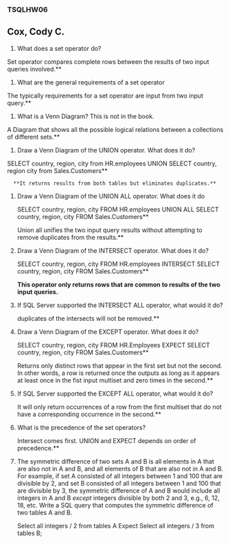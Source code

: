### TSQLHW06
## Cox, Cody C.

1. What does a set operator do?

Set operator compares complete rows between the results of two input queries involved.**

1. What are the general requirements of a set operator

The typically requirements for a set operator are input from two input query.**

1. What is a Venn Diagram? This is not in the book.

A Diagram that shows all the possible logical relations between a collections of different sets.**

1. Draw a Venn Diagram of the UNION operator. What does it do?

SELECT country, region, city from HR.employees
      UNION
      SELECT country, region city from Sales.Customers**

      **It returns results from both tables but eliminates duplicates.**

1. Draw a Venn Diagram of the UNION ALL operator. What does it do

    SELECT country, region, city FROM HR.employees
    UNION ALL
    SELECT country, region, city FROM Sales.Customers**

    Union all unifies the two input query results without attempting to remove duplicates from the results.**

1. Draw a Venn Diagram of the INTERSECT operator. What does it do?

    SELECT country, region, city FROM HR.employees
    INTERSECT
    SELECT country, region, city FROM Sales.Customers**

     **This operator only returns rows that are common to results of the two input queries.**


1. If SQL Server supported the INTERSECT ALL operator, what would it do?

   duplicates of the intersects will not be removed.**

1. Draw a Venn Diagram of the EXCEPT operator. What does it do?

     SELECT country, region, city FROM HR.Employees
     EXPECT
     SELECT country, region, city FROM Sales.Customers**

     Returns only distinct rows that appear in the first set but not the second. In other words, a row is returned once the outputs as long as it appears at least once in the fist input multiset and zero times in the second.**

1. If SQL Server supported the EXCEPT ALL operator, what would it do?

    It will only return occurrences of a row from the first multiset that do not have a corresponding occurrence in the second.**


1. What is the precedence of the set operators?

    Intersect comes first. UNION and EXPECT depends on order of precedence.**

1. The symmetric difference of two sets A and B is all elements in A that are also not in A and B, and all elements of B that are also not in A and B. For example, if set A consisted of all integers between 1 and 100 that are divisible by 2, and set B consisted of all integers between 1 and 100 that are divisible by 3, the symmetric difference of A and B would include all integers in A and B *except* integers divisible by both 2 and 3, e.g., 6, 12, 18, etc. Write a SQL query that computes the symmetric difference of two tables A and B.

    Select all integers / 2 from tables A
    Expect
    Select all integers / 3 from tables B;
